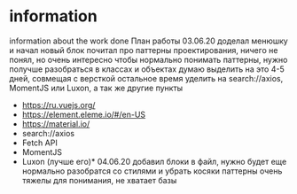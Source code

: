 # information
information about the work done
План работы 
03.06.20
доделал менюшку и начал новый блок
почитал про паттерны проектирования, ничего не понял, но очень интересно
чтобы нормально понимать паттерны, нужно получше разобраться в классах и объектах
думаю выделить на это 4-5 дней, совмещая с версткой
остальное время уделить на search://axios, MomentJS или Luxon, а так же другие пункты
* https://ru.vuejs.org/
* https://element.eleme.io/#/en-US
* https://material.io/
* search://axios
* Fetch API
* MomentJS
* Luxon (лучше его)*
04.06.20
добавил блоки в файл, нужно будет еще нормально разобратся со стилями и убрать косяки
паттерны очень тяжелы для понимания, не хватает базы
